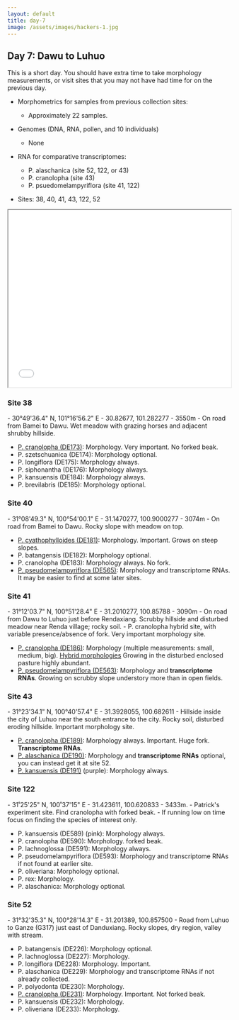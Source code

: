 ```yaml
---
layout: default
title: day-7
image: /assets/images/hackers-1.jpg
---
```




## Day 7: Dawu to Luhuo
This is a short day. You should have extra time to take morphology 
measurements, or visit sites that you may not have had time for on the
previous day.

- Morphometrics for samples from previous collection sites:
	- Approximately 22 samples.

- Genomes (DNA, RNA, pollen, and 10 individuals)
	- None

- RNA for comparative transcriptomes:
	- P. alaschanica (site 52, 122, or 43)
	- P. cranolopha (site 43)
	- P. psuedomelampyriflora (site 41, 122)


- Sites: 38, 40, 41, 43, 122, 52

 <iframe src="../assets/maps/day7.html" height='400px' width="100%" title="Iframe Example"></iframe> 


<h3 class="mt-5"> Site 38 </h3>
- 30°49'36.4" N, 101°16'56.2" E
- 30.82677, 101.282277
- 3550m
- On road from Bamei to Dawu. Wet meadow with grazing horses and adjacent shrubby hillside.

- [P. cranolopha (DE173)](/assets/flowers/DE173-cranolopha.jpg): Morphology. Very important. No forked beak.
- P. szetschuanica (DE174): Morphology optional.
- P. longiflora (DE175): Morphology always.
- P. siphonantha (DE176): Morphology always.
- P. kansuensis (DE184): Morphology always.
- P. brevilabris (DE185): Morphology optional.


<h3 class="mt-5"> Site 40 </h3>
- 31°08'49.3" N, 100°54'00.1" E
- 31.1470277, 100.9000277
- 3074m
- On road from Bamei to Dawu. Rocky slope with meadow on top.

- [P. cyathophylloides (DE181)](/assets/flowers/DE181-cyathophylloides.jpg): Morphology. Important. Grows on steep slopes.
- P. batangensis (DE182): Morphology optional.
- P. cranolopha (DE183): Morphology always. No fork.
- [P. pseudomelampyriflora (DE565)](): Morphology and transcriptome RNAs. It
may be easier to find at some later sites.
 


<h3 class="mt-5"> Site 41 </h3>
- 31°12'03.7" N, 100°51'28.4" E
- 31.2010277, 100.85788
- 3090m
- On road from Dawu to Luhuo just before Rendaxiang. Scrubby hillside and disturbed meadow near Renda village; rocky soil.
- P. cranolopha hybrid site, with variable presence/absence of fork. Very 
important morphology site.

- [P. cranolopha (DE186)](/assets/flowers/DE186-cranolopha.jpg): 
Morphology (multiple measurements: small, medium, big). 
[Hybrid morphologies](/assets/flowers/DE186-hybrids.jpg)
Growing in the disturbed enclosed pasture highly abundant.
- [P. pseudomelampyriflora (DE563)](): Morphology and <b>transcriptome RNAs</b>. Growing
on scrubby slope understory more than in open fields.

<!-- 
<h3 class="mt-5"> Site 42 </h3>
- 31°19'09.2" N, 100°44'15.8" E
- 31.31922, 100.737722
- 3152m
- Lookout area in Wada village out over canola fields. 
Just beyond Simuxiang on road from Bamei to Dawu. Rocky cliffs/hillside.

- P. alaschanica
- P. batangensis -->


<h3 class="mt-5"> Site 43 </h3>
- 31°23'34.1" N, 100°40'57.4" E
- 31.3928055, 100.682611
- Hillside inside the city of Luhuo near the south entrance to the city. 
Rocky soil, disturbed eroding hillside. Important morphology site.

- [P. cranolopha (DE189)](/assets/flowers/DE189-cranolopha.jpg): Morphology always. Important. Huge fork. <b>Transcriptome RNAs</b>.
- [P. alaschanica (DE190)](/assets/flowers/DE190-alaschanica.jpg): Morphology and 
<b>transcriptome RNAs</b> optional, you can instead get it at site 52.
- [P. kansuensis (DE191)](/assets/flowers/DE191-kansuensis.jpg) (purple): Morphology always.



<h3 class="mt-5"> Site 122 </h3>
- 31˚25'25" N, 100˚37'15" E
- 31.423611, 100.620833
- 3433m. 
- Patrick's experiment site. Find cranolopha with forked beak.
- If running low on time focus on finding the species of interest only.

- P. kansuensis (DE589) (pink): Morphology always.
- P. cranolopha (DE590): Morphology. forked beak.
- P. lachnoglossa (DE591): Morphology always.
- P. pseudomelampyriflora (DE593): Morphology and transcriptome RNAs
if not found at earlier site.
- P. oliveriana: Morphology optional.
- P. rex: Morphology.
- P. alaschanica: Morphology optional.


<h3 class="mt-5"> Site 52 </h3>
- 31°32'35.3" N, 100°28'14.3" E
- 31.201389, 100.857500
- Road from Luhuo to Ganze (G317) just east of Danduxiang.
Rocky slopes, dry region, valley with stream.

- P. batangensis (DE226): Morphology optional.
- P. lachnoglossa (DE227): Morphology.
- P. longiflora (DE228): Morphology. Important.
- P. alaschanica (DE229): Morphology and transcriptome RNAs if not already collected.
- P. polyodonta (DE230): Morphology.
- [P. cranolopha (DE231)](/assets/flowers/DE231-cranolopha.jpg): Morphology. Important. Not forked beak.
- P. kansuensis (DE232): Morphology.
- P. oliveriana (DE233): Morphology.



